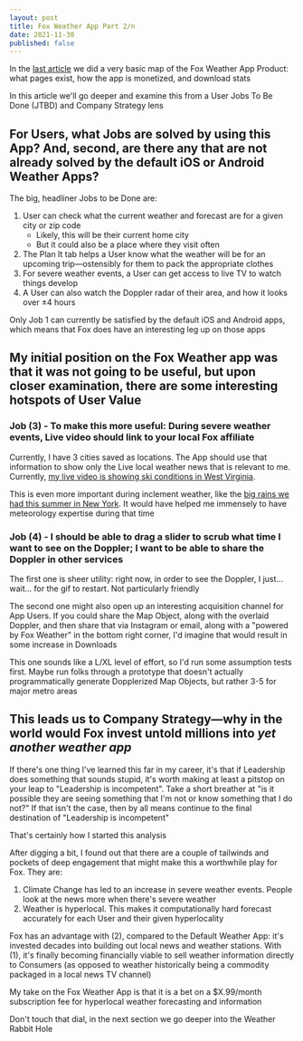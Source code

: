 ```yaml
---
layout: post
title: Fox Weather App Part 2/n
date: 2021-11-30
published: false
---
```


In the [last article](https://alexanderdou.com/2021/11/25/fox-weather-app-part-1) we did a very basic map of the Fox Weather App Product: what pages exist, how the app is monetized, and download stats

In this article we'll go deeper and examine this from a User Jobs To Be Done (JTBD) and Company Strategy lens

## For Users, what Jobs are solved by using this App? And, second, are there any that are not already solved by the default iOS or Android Weather Apps?

The big, headliner Jobs to be Done are:

1. User can check what the current weather and forecast are for a given city or zip code
    - Likely, this will be their current home city
    - But it could also be a place where they visit often
2. The Plan It tab helps a User know what the weather will be for an upcoming trip—ostensibly for them to pack the appropriate clothes
3. For severe weather events, a User can get access to live TV to watch things develop
4. A User can also watch the Doppler radar of their area, and how it looks over ±4 hours

Only Job 1 can currently be satisfied by the default iOS and Android apps, which means that Fox does have an interesting leg up on those apps

## My initial position on the Fox Weather app was that it was not going to be useful, but upon closer examination, there are some interesting hotspots of User Value

### Job (3) - To make this more useful: During severe weather events, Live video should link to your local Fox affiliate

Currently, I have 3 cities saved as locations. The App should use that information to show only the Live local weather news that is relevant to me. Currently, [my live video is showing ski conditions in West Virginia](https://photos.app.goo.gl/owYujYGXhHV4rGSQ6). 

This is even more important during inclement weather, like the [big rains we had this summer in New York](https://www.usatoday.com/story/news/nation/2021/09/02/flooding-nyc-after-hurricane-ida-subway-videos/5692921001/). It would have helped me immensely to have meteorology expertise during that time 

### Job (4) - I should be able to drag a slider to scrub what time I want to see on the Doppler; I want to be able to share the Doppler in other services

The first one is sheer utility: right now, in order to see the Doppler, I just... wait... for the gif to restart. Not particularly friendly

The second one might also open up an interesting acquisition channel for App Users. If you could share the Map Object, along with the overlaid Doppler, and then share that via Instagram or email, along with a "powered by Fox Weather" in the bottom right corner, I'd imagine that would result in some increase in Downloads

This one sounds like a L/XL level of effort, so I'd run some assumption tests first. Maybe run folks through a prototype that doesn't actually programmatically generate Dopplerized Map Objects, but rather 3-5 for major metro areas

## This leads us to Company Strategy—why in the world would Fox invest untold millions into *yet another weather app*

If there's one thing I've learned this far in my career, it's that if Leadership does something that sounds stupid, it's worth making at least a pitstop on your leap to "Leadership is incompetent". Take a short breather at "is it possible they are seeing something that I'm not or know something that I do not?" If that isn't the case, then by all means continue to the final destination of "Leadership is incompetent"

That's certainly how I started this analysis

After digging a bit, I found out that there are a couple of tailwinds and pockets of deep engagement that might make this a worthwhile play for Fox. They are:

1. Climate Change has led to an increase in severe weather events. People look at the news more when there's severe weather
2. Weather is hyperlocal. This makes it computationally hard forecast accurately for each User and their given hyperlocality 

Fox has an advantage with (2), compared to the Default Weather App: it's invested decades into building out local news and weather stations. With (1), it's finally becoming financially viable to sell weather information directly to Consumers (as opposed to weather historically being a commodity packaged in a local news TV channel)

My take on the Fox Weather App is that it is a bet on a $X.99/month subscription fee for hyperlocal weather forecasting and information

Don't touch that dial, in the next section we go deeper into the Weather Rabbit Hole